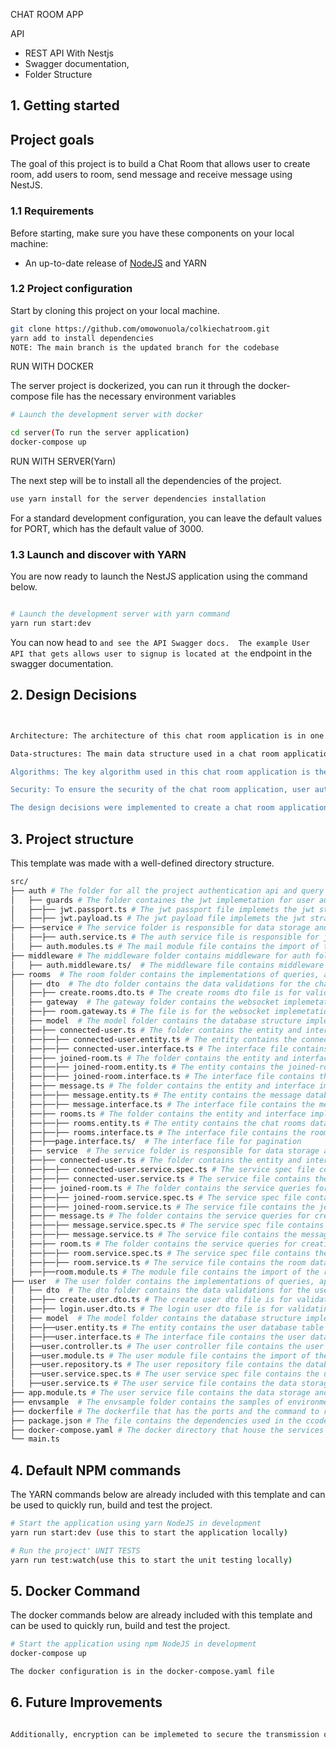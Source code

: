 CHAT ROOM APP


API

- REST API With Nestjs
- Swagger documentation,
- Folder Structure

## 1. Getting started
## Project goals

The goal of this project is to build a Chat Room that allows user to create room, add users to room, send message and receive message using NestJS.

### 1.1 Requirements

Before starting, make sure you have these components on your local machine:

- An up-to-date release of [NodeJS](https://nodejs.org/) and YARN

### 1.2 Project configuration

Start by cloning this project on your local machine.

``` sh
git clone https://github.com/omowonuola/colkiechatroom.git
yarn add to install dependencies
NOTE: The main branch is the updated branch for the codebase

```
RUN WITH DOCKER

The server project is dockerized, you can run it through the docker-compose file has the necessary environment variables
```sh
# Launch the development server with docker

cd server(To run the server application)
docker-compose up
```
RUN WITH SERVER(Yarn)

The next step will be to install all the dependencies of the project.

```sh
use yarn install for the server dependencies installation
```

For a standard development configuration, you can leave the default values for PORT, which has the default value of 3000.

### 1.3 Launch and discover with YARN

You are now ready to launch the NestJS application using the command below.

```sh

# Launch the development server with yarn command
yarn run start:dev
```

You can now head to `` and see the API Swagger docs. 
The example User API that gets allows user to signup is located at the `` endpoint in the swagger documentation.

## 2. Design Decisions

```sh


Architecture: The architecture of this chat room application is in one component which is just the backend. The backend is responsible for storing chat messages, handling user authentication, and broadcasting messages to all users in the chat room. 

Data-structures: The main data structure used in a chat room application is a message. Each message typically contains information such as the sender's username, the timestamp of the message, and the text of the message itself. The messages were stored in the database for future retriever. For broadcasting messages to all users, the socket.emit model was used.

Algorithms: The key algorithm used in this chat room application is the broadcasting algorithm, which is responsible for sending messages to all users in the chat room. The socket.emit model from socket.io was implemented, where each user subscribes to a channel or topic, and the backend broadcasts messages to all subscribers of the channel.

Security: To ensure the security of the chat room application, user authentication and authorization was implemented using bcrypt. This was achieved by using authentication method of username and password authentication.

The design decisions were implemented to create a chat room application that is scalable, secure, and efficient. Using the socket.io model for broadcasting messages helps to accommodate large number of users, the application efficiently send messages to all users in the chat room. By implementing user authentication, the application ensures the security of the users.
```
## 3. Project structure

This template was made with a well-defined directory structure.

```sh
src/
├── auth # The folder for all the project authentication api and query
│   ├── guards # The folder containes the jwt implemetation for user authorization
│   ├──├── jwt.passport.ts # The jwt passport file implemets the jwt strategy class for jwt validation
│   ├──├── jwt.payload.ts # The jwt payload file implemets the jwt strategy interface
├── ├──service # The service folder is responsible for data storage and retrieval.
│   ├──├── auth.service.ts # The auth service file is responsible for jwt signing and hash password queries.
│   ├── auth.modules.ts # The mail module file contains the import of the AuthService
├── middleware # The middleware folder contains middleware for auth folder
│   ├── auth.middleware.ts/  # The middleware file contains middleware for auth folder
├── rooms  # The room folder contains the implementations of queries, api for the chat room
│   ├── dto  # The dto folder contains the data validations for the chat room apis
│   ├──├── create.rooms.dto.ts # The create rooms dto file is for validating necessary data for creating a chat room
│   ├── gateway  # The gateway folder contains the websocket implemetations for creating the chat room
│   ├──├── room.gateway.ts # The file is for the websocket implemetations for creating the chat room, adding user, sending messages
│   ├── model  # The model folder contains the database structure implemetations for the chat room
│   ├──├── connected-user.ts # The folder contains the entity and interface implemetations for creating the connected user in a room
│   ├──├──├── connected-user.entity.ts # The entity contains the connected-user database table structure.
│   ├──├──├── connected-user.interface.ts # The interface file contains the connected-user database table data.
│   ├──├── joined-room.ts # The folder contains the entity and interface implemetations for creating the joined-room 
│   ├──├──├── joined-room.entity.ts # The entity contains the joined-room database table structure.
│   ├──├──├── joined-room.interface.ts # The interface file contains the joined-room database table data.
│   ├──├── message.ts # The folder contains the entity and interface implemetations for creating a message 
│   ├──├──├── message.entity.ts # The entity contains the message database table structure.
│   ├──├──├── message.interface.ts # The interface file contains the message database table data.
│   ├──├── rooms.ts # The folder contains the entity and interface implemetations for creating a chat room 
│   ├──├──├── rooms.entity.ts # The entity contains the chat rooms database table structure.
│   ├──├──├── rooms.interface.ts # The interface file contains the rooms database table data.
│   ├──├──page.interface.ts/  # The interface file for pagination
│   ├── service  # The service folder is responsible for data storage and retrieval for the room.
│   ├──├── connected-user.ts # The folder contains the entity and interface implemetations for creating the connected user in a room
│   ├──├──├── connected-user.service.spec.ts # The service spec file contains the unit test for the connected-user apis.
│   ├──├──├── connected-user.service.ts # The service file contains the connected-user data storage and retrieval queries.
│   ├──├── joined-room.ts # The folder contains the service queries for creating the joined-room apis
│   ├──├──├── joined-room.service.spec.ts # The service spec file contains the unit test for the joined-room apis.
│   ├──├──├── joined-room.service.ts # The service file contains the joined-room data storage and retrieval queries.
│   ├──├── message.ts # The folder contains the service queries for creating the message apis
│   ├──├──├── message.service.spec.ts # The service spec file contains the unit test for the message apis.
│   ├──├──├── message.service.ts # The service file contains the message data storage and retrieval queries.
│   ├──├── room.ts # The folder contains the service queries for creating the room apis
│   ├──├──├── room.service.spec.ts # The service spec file contains the unit test for the room apis.
│   ├──├──├── room.service.ts # The service file contains the room data storage and retrieval queries.
│   ├──├──room.module.ts # The module file contains the import of the room services
├── user  # The user folder contains the implementations of queries, api for the user access
│   ├── dto  # The dto folder contains the data validations for the user apis
│   ├──├── create.user.dto.ts # The create user dto file is for validating necessary data for creating a user
│   ├──├── login.user.dto.ts # The login user dto file is for validating necessary data for a user to login
│   ├── model  # The model folder contains the database structure implemetations for the chat room
│   ├──├──user.entity.ts # The entity contains the user database table structure.
│   ├──├──user.interface.ts # The interface file contains the user database table data.
│   ├──user.controller.ts # The user controller file contains the user routes for the apis.
│   ├──user.module.ts # The user module file contains the import of the user services and controller
│   ├──user.repository.ts # The user repository file contains the database queries for users
│   ├──user.service.spec.ts # The user service spec file contains the unit test for user service apis
│   ├──user.service.ts # The user service file contains the data storage and retrieval queries for users
├── app.module.ts # The user service file contains the data storage and retrieval queries for users
├── envsample  # The envsample folder contains the samples of environment variables used in the codebase
├── dockerfile # The dockerfile that has the ports and the command to run the application.
├── package.json # The file contains the dependencies used in the ccodebase.
├── docker-compose.yaml # The docker directory that house the services and the docker environmental variables.
└── main.ts
```

## 4. Default NPM commands

The YARN commands below are already included with this template and can be used to quickly run, build and test the project.

```sh
# Start the application using yarn NodeJS in development
yarn run start:dev (use this to start the application locally)

# Run the project' UNIT TESTS
yarn run test:watch(use this to start the unit testing locally)
```

## 5. Docker Command

The docker commands below are already included with this template and can be used to quickly run, build and test the project.

```sh
# Start the application using npm NodeJS in development
docker-compose up

The docker configuration is in the docker-compose.yaml file

```


## 6. Future Improvements
```sh

Additionally, encryption can be implemeted to secure the transmission of messages over the network which will.

```